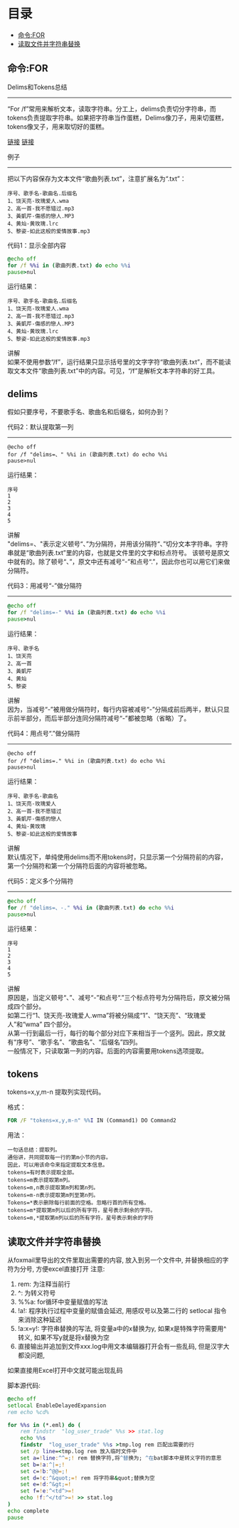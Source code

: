 # 目录

* [命令:FOR](#命令:FOR)
* [读取文件并字符串替换](#读取文件并字符串替换)

## 命令:FOR

Delims和Tokens总结
****
 
“For /f”常用来解析文本，读取字符串。分工上，delims负责切分字符串，而tokens负责提取字符串。如果把字符串当作蛋糕，Delims像刀子，用来切蛋糕，tokens像叉子，用来取切好的蛋糕。

[链接](http://www.jb51.net/article/17927.htm)
[链接](http://www.jb51.net/article/17928.htm)

例子
****

把以下内容保存为文本文件“歌曲列表.txt”，注意扩展名为“.txt”：

    序号、歌手名-歌曲名.后缀名 
    1、饶天亮-玫瑰爱人.wma 
    2、高一首-我不愿错过.mp3 
    3、黃凱芹-傷感的戀人.MP3 
    4、黄灿-黄玫瑰.lrc 
    5、黎姿-如此这般的爱情故事.mp3 
    
代码1：显示全部内容 
```bat
@echo off 
for /f %%i in (歌曲列表.txt) do echo %%i 
pause>nul
```
运行结果：

    序号、歌手名-歌曲名.后缀名 
    1、饶天亮-玫瑰爱人.wma 
    2、高一首-我不愿错过.mp3 
    3、黃凱芹-傷感的戀人.MP3 
    4、黄灿-黄玫瑰.lrc 
    5、黎姿-如此这般的爱情故事.mp3 

讲解  
如果不使用参数“/f”，运行结果只显示括号里的文字字符“歌曲列表.txt”，而不能读取文本文件“歌曲列表.txt”中的内容。可见，“/f”是解析文本字符串的好工具。 

delims
----
假如只要序号，不要歌手名、歌曲名和后缀名，如何办到？ 

代码2：默认提取第一列 
****
```bar
@echo off 
for /f "delims=、" %%i in (歌曲列表.txt) do echo %%i 
pause>nul 
```
运行结果： 

    序号 
    1 
    2 
    3 
    4 
    5 
    
讲解  
"delims=、"表示定义顿号“、”为分隔符，并用该分隔符“、”切分文本字符串。字符串就是“歌曲列表.txt”里的内容，也就是文件里的文字和标点符号。 该顿号是原文中就有的。除了顿号“、”，原文中还有减号“-”和点号“.”，因此你也可以用它们来做分隔符。 

代码3：用减号“-”做分隔符 
****
```bat
@echo off 
for /f "delims=-" %%i in (歌曲列表.txt) do echo %%i 
pause>nul
```
运行结果： 

    序号、歌手名 
    1、饶天亮 
    2、高一首 
    3、黃凱芹 
    4、黄灿 
    5、黎姿 

讲解  
因为，当减号“-”被用做分隔符时，每行内容被减号“-”分隔成前后两半，默认只显示前半部分，而后半部分连同分隔符减号“-”都被忽略（省略）了。

代码4：用点号“.”做分隔符 
****
```bar
@echo off 
for /f "delims=." %%i in (歌曲列表.txt) do echo %%i 
pause>nul 
```
运行结果： 

    序号、歌手名-歌曲名 
    1、饶天亮-玫瑰爱人 
    2、高一首-我不愿错过 
    3、黃凱芹-傷感的戀人 
    4、黄灿-黄玫瑰 
    5、黎姿-如此这般的爱情故事 

讲解  
默认情况下，单纯使用delims而不用tokens时，只显示第一个分隔符前的内容，第一个分隔符和第一个分隔符后面的内容将被忽略。 

代码5：定义多个分隔符 
****
```bat
@echo off 
for /f "delims=、-." %%i in (歌曲列表.txt) do echo %%i 
pause>nul 
```
运行结果： 

    序号 
    1 
    2 
    3 
    4 
    5 
讲解  
原因是，当定义顿号“、”、减号“-”和点号“.”三个标点符号为分隔符后，原文被分隔成四个部分。   
如第二行“1、饶天亮-玫瑰爱人.wma”将被分隔成“1”、“饶天亮”、“玫瑰爱人”和“wma” 四个部分。   
从第一行到最后一行，每行的每个部分对应下来相当于一个竖列。因此，原文就有“序号”、“歌手名”、“歌曲名”、“后缀名”四列。   
一般情况下，只读取第一列的内容。后面的内容需要用tokens选项提取。  

tokens
----
tokens=x,y,m-n 提取列实现代码。

格式： 
```bat
FOR /F "tokens=x,y,m-n" %%I IN (Command1) DO Command2 
```
用法： 

    一句话总结：提取列。 
    通俗讲，共同提取每一行的第m小节的内容。 
    因此，可以用该命令来指定提取文本信息。 
    tokens=有时表示提取全部。 
    tokens=m表示提取第m列。 
    tokens=m,n表示提取第m列和第n列。 
    tokens=m-n表示提取第m列至第n列。 
    Tokens=*表示删除每行前面的空格。忽略行首的所有空格。 
    tokens=m*提取第m列以后的所有字符，星号表示剩余的字符。 
    tokens=m,*提取第m列以后的所有字符，星号表示剩余的字符

## 读取文件并字符串替换

从foxmail里导出的文件里取出需要的内容, 放入到另一个文件中, 并替换相应的字符为分号, 方便excel直接打开
注意:
1. rem: 为注释当前行
2. ^: 为转义符号
3. %%a: for循环中变量赋值的写法
4. !a!: 程序执行过程中变量的赋值会延迟, 用感叹号以及第二行的 setlocal 指令来消除这种延迟
5. !a:x=y!: 字符串替换的写法, 将变量a中的x替换为y, 如果x是特殊字符需要用^转义, 如果不写y就是将x替换为空
6. 直接输出并追加到文件xxx.log中用文本编辑器打开会有一些乱码, 但是汉字大都没问题,

如果直接用Excel打开中文就可能出现乱码

脚本源代码:
```bat
@echo off 
setlocal EnableDelayedExpansion
rem echo %cd%

for %%s in (*.eml) do (
    rem findstr  "log_user_trade" %%s >> stat.log
    echo %%s
    findstr  "log_user_trade" %%s >tmp.log rem 匹配出需要的行
    set /p line=<tmp.log rem 放入临时文件中
    set a=!line:^^=;! rem 替换字符,将^替换为; ^在bat脚本中是转义字符的意思
    set b=!a:^|=;!
    set c=!b:^@@=;!
    set d=!c:^&quot;=! rem 将字符串&quot;替换为空
    set e=!d:^&gt;=!
    set f=!e:^<td^>=!
    echo !f:^</td^>=! >> stat.log
) 
echo complete
pause
```
